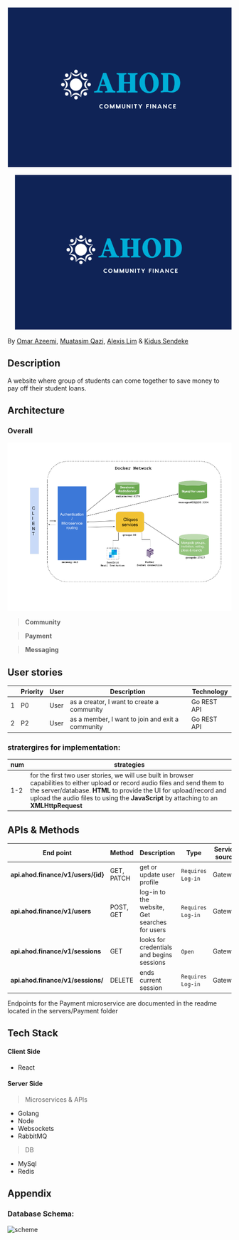 
   ![][logo]

   [logo]: ./readme_imgs/logo.png "Product Logo"
   <div style="text-align:center;padding-left:1rem;"><img src ="./readme_imgs/logo.png" /></div>

By [Omar Azeemi](https://github.com/oazeemi), [Muatasim Qazi](https://github.com/muatasimqazi), 
[Alexis Lim](https://github.com/calim) & [Kidus Sendeke](https://github.com/Kidusyohanes)

## Description 
A website where group of students can come together to save money to pay off their student loans.

## Architecture

### Overall 
![Overall][arch]

[arch]: ./readme_imgs/architecture.png "Logo Title Text 2"

> **Community** 

> **Payment** 

> **Messaging**

## User stories 
|| Priority   | User  |  Description |  Technology |
|---|------------|---------|--------------| ---- |
|1| P0  | User  | as a creator, I want to create a community | Go REST API |
|2| P2  | User  | as a member, I want to join and exit a community | Go REST API |

### stratergires for implementation:
|num|strategies|
|-|-|
|1-2|for the first two user stories, we will use built in browser capabilities to either upload or record audio files and send them to the server/database. **HTML** to provide the UI for upload/record and upload the audio files to using the **JavaScript** by attaching to an **XMLHttpRequest**|


## APIs & Methods

| End point      | Method  |  Description |  Type     |  Service source       |
|----------------|---------|--------------|-----------|---------|
|**api.ahod.finance/v1/users/{id}**| GET, PATCH     | get or update user profile  | `Requires Log-in` | Gateway |
|**api.ahod.finance/v1/users**| POST, GET     | log-in to the website, Get searches for users | `Requires Log-in` | Gateway |
|**api.ahod.finance/v1/sessions**| GET     | looks for credentials and begins sessions | `Open` | Gateway |
|**api.ahod.finance/v1/sessions/**| DELETE     | ends current session | `Requires Log-in` | Gateway |

Endpoints for the Payment microservice are documented in the readme located in the servers/Payment folder

## **Tech Stack** 
#### Client Side 
* React
#### Server Side
> Microservices & APIs
* Golang
* Node
* Websockets
* RabbitMQ
> DB 
* MySql
* Redis

## Appendix
### Database Schema:
![scheme](./readme_imgs/db_schema.png)
